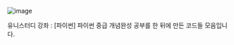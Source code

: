 ![image](https://github.com/user-attachments/assets/8c45d6bd-508b-4a95-8065-0fb29b686b12)

유니스터디 강좌 : [파이썬] 파이썬 중급 개념완성
공부를 한 뒤에 만든 코드들 모음입니다.
